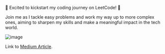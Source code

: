 🌟 Excited to kickstart my coding journey on LeetCode! 🚀

Join me as I tackle easy problems and work my way up to more complex ones, aiming to sharpen my skills and make a meaningful impact in the tech world.

![image](https://github.com/riteshakya037/leet-code-solutions/assets/9533579/6f4d5d7a-7fd7-4a46-8b39-2380355aff60)

Link to [Medium Article](https://medium.com/@riteshakya037/a-leetcode-daily-series-introduction-01789c3ca3f4). 
